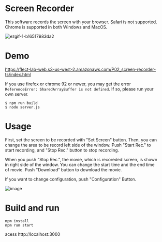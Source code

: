 Screen Recorder 
====
This software records the screen with your browser. Safari is not supported. Chrome is supported in both Windows and MacOS.

![ezgif-1-b16517983da2](https://user-images.githubusercontent.com/48346627/103484824-02ac1f80-4e35-11eb-9ca4-c3a560ca6b70.gif)

# Demo

https://flect-lab-web.s3-us-west-2.amazonaws.com/P02_screen-recorder-ts/index.html

If you use firefox or chrome 92 or newer, you may get the error `ReferenceError: SharedArrayBuffer is not defined`.
If so, please run your own server.

```
$ npm run build
$ node server.js
```



# Usage
First, set the screen to be recorded with "Set Screen" button.  Then, you can change the area to be record left side of the window.  Push "Start Rec." to start recording, and "Stop Rec." button to stop recording.



When you push "Stop Rec.", the movie, which is recoreded screen, is shown in right side of the window.  You can change the start time and the end time of movie.  Push "Download" button to download the movie.

If you want to change configuration, push "Configuration" Button. 

![image](https://user-images.githubusercontent.com/48346627/103482555-d5577580-4e24-11eb-9c3c-556f6d3040be.png)


# Build and run
```
npm install
npm run start
```

acess http://localhost:3000
